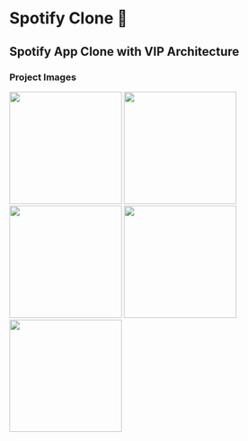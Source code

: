 # Spotify Clone :metal:
## Spotify App Clone with VIP Architecture


### Project Images

<img src="https://user-images.githubusercontent.com/34096743/129794229-c6e08199-dda9-4389-b16c-bc078425b1ff.png" width="200"> <img src="https://user-images.githubusercontent.com/34096743/129794627-271a2a1e-4662-4291-8bc5-f69b08340125.png" width="200">
<img src="https://user-images.githubusercontent.com/34096743/129794777-8142253b-f1f1-4572-b085-b95a2458e2eb.png" width="200"> <img src="https://user-images.githubusercontent.com/34096743/129794929-4d870821-121d-42cd-b6a1-5c3e6b8ab4c2.png" width="200"> <img src="https://user-images.githubusercontent.com/34096743/129795017-0f710fd1-2ca6-4081-b638-0bac2ba174a6.png" width="200">
